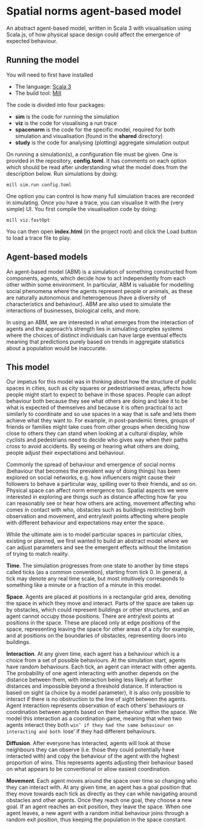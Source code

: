 # Spatial norms agent-based model

An abstract agent-based model, written in Scala 3 with visualisation using Scala.js, of how physical space design could
affect the emergence of expected behaviour.

## Running the model

You will need to first have installed
- The language: [Scala 3](https://www.scala-lang.org/download/)
- The build tool: [Mill](https://com-lihaoyi.github.io/mill/mill/Intro_to_Mill.html)

The code is divided into four packages:
- **sim** is the code for running the simulation
- **viz** is the code for visualising a run trace
- **spacenorm** is the code for the specific model, required for both simulation and visualisation (found in the **shared** directory)
- **study** is the code for analysing (plotting) aggregate simulation output

On running a simulation(s), a configuration file must be given. One is provided in the repository, **config.toml**.
It has comments on each option which should be read after understanding what the model does from the description below.
Run simulations by doing:

`mill sim.run config.toml`

One option you can control is how many full simulation traces are recorded in simulating. Once you have a trace, you can visualise it
with the (very simple) UI. You first compile the visualisation code by doing:

`mill viz.fastOpt`

You can then open **index.html** (in the project root) and click the Load button to load a trace file to play.

## Agent-based models

An agent-based model (ABM) is a simulation of something constructed from components, agents, which decide how to act 
independently from each other within some environment. In particular, ABM is valuable for modelling social phenomena 
where the agents represent people or animals, as these are naturally autonomous and heterogenous (have a diversity of 
characteristics and behaviour). ABM are also used to simulate the interactions of businesses, biological cells, and more.

In using an ABM, we are interested in what emerges from the interaction of agents and the approach’s strength lies in
simulating complex systems where the choices of distinct individuals can have large eventual effects meaning that
predictions purely based on trends in aggregate statistics about a population would be inaccurate.

## This model

Our impetus for this model was in thinking about how the structure of public spaces in cities, such as city squares or
pedestrianised areas, affects how people might start to expect to behave in those spaces. People can adopt behaviour both
because they see what others are doing and take it to be what is expected of themselves and because it is often practical
to act similarly to coordinate and so use spaces in a way that is safe and lets them achieve what they want to. For example,
in post-pandemic times, groups of friends or families might take cues from other groups when deciding how close to others they
can stand when looking at a cultural display, while cyclists and pedestrians need to decide who gives way when their paths
cross to avoid accidents. By seeing or hearing what others are doing, people adjust their expectations and behaviour.

Commonly the spread of behaviour and emergence of social norms (behaviour that becomes the prevalent way of doing things) has
been explored on social networks, e.g. how influencers might cause their followers to behave a particular way, spilling over
to their friends, and so on. Physical space can affect norm emergence too. Spatial aspects we were interested in exploring are
things such as distance affecting how far you can reasonably see or hear how others are acting, movement affecting who comes in
contact with who, obstacles such as buildings restricting both observation and movement, and entry/exit points affecting where
people with different behaviour and expectations may enter the space.

While the ultimate aim is to model particular spaces in particular cities, existing or planned, we first wanted to build an 
abstract model where we can adjust parameters and see the emergent effects without the limitation of trying to match reality.

**Time**.
The simulation progresses from one state to another by time steps called ticks (as a common convention), starting from tick 0.
In general, a tick may denote any real time scale, but most intuitively corresponds to something like a minute or a fraction of a
minute in this model.

**Space**.
Agents are placed at positions in a rectangular grid area, denoting the space in which they move and interact. Parts of the
space are taken up by obstacles, which could represent buildings or other structures, and an agent cannot occupy those positions.
There are entry/exit points at positions in the space. These are placed only at edge positions of the space, representing leaving
the space for other areas of a city for example, and at positions on the boundaries of obstacles, representing doors into buildings.

**Interaction**.
At any given time, each agent has a behaviour which is a choice from a set of possible behaviours. At the simulation
start, agents have random behaviours. Each tick, an agent can interact with other agents. The probability of one agent interacting
with another depends on the distance between them, with interaction being less likely at further distances and impossible beyond a
threshold distance. If interaction is based on sight (a choice by a model parameter), it is also only possible to interact if there
is no obstruction to the line of sight between the agents. Agent interaction represents observation of each others’ behaviours or
coordination between agents based on their behaviour within the space. We model this interaction as a coordination game, meaning
that when two agents interact they both `win’ if they had the same behaviour on interacting and both `lose’ if they had different behaviours.

**Diffusion**.
After everyone has interacted, agents will look at those neighbours they can observe (i.e. those they could potentially
have interacted with) and copy the behaviour of the agent with the highest proportion of wins. This represents agents adjusting their
behaviour based on what appears to be conventional or allow easiest coordination.

**Movement**.
Each agent moves around the space over time so changing who they can interact with. At any given time, an agent has a goal
position that they move towards each tick as directly as they can while navigating around obstacles and other agents. Once they reach
one goal, they choose a new goal. If an agent reaches an exit position, they leave the space. When one agent leaves, a new agent with
a random initial behaviour joins through a random exit position, thus keeping the population in the space constant.


